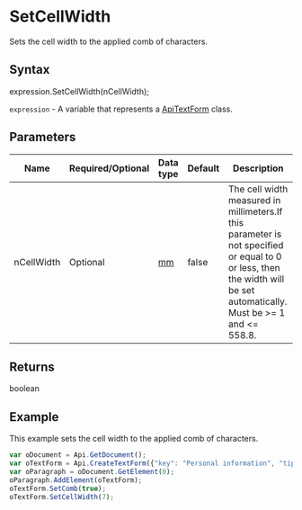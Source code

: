 # SetCellWidth

Sets the cell width to the applied comb of characters.

## Syntax

expression.SetCellWidth(nCellWidth);

`expression` - A variable that represents a [ApiTextForm](../ApiTextForm.md) class.

## Parameters

| **Name** | **Required/Optional** | **Data type** | **Default** | **Description** |
| ------------- | ------------- | ------------- | ------------- | ------------- |
| nCellWidth | Optional | [mm](../../Enumeration/mm.md) | false | The cell width measured in millimeters.If this parameter is not specified or equal to 0 or less, then the width will be set automatically. Must be >= 1 and <= 558.8. |

## Returns

boolean

## Example

This example sets the cell width to the applied comb of characters.

```javascript
var oDocument = Api.GetDocument();
var oTextForm = Api.CreateTextForm({"key": "Personal information", "tip": "Enter your first name", "required": true, "placeholder": "First name", "maxCharacters": 10, "multiLine": false, "autoFit": false});
var oParagraph = oDocument.GetElement(0);
oParagraph.AddElement(oTextForm);
oTextForm.SetComb(true);
oTextForm.SetCellWidth(7);
```
